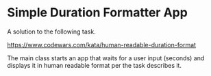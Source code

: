 # Simple Duration Formatter App

A solution to the following task.

https://www.codewars.com/kata/human-readable-duration-format

The main class starts an app that waits for a user input (seconds) 
and displays it in human readable format per the task describes it.